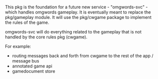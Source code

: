 This pkg is the foundation for a future new service - "omgwords-svc" - which handles omgwords gameplay. It is eventually meant to replace the pkg/gameplay module. It will use the pkg/cwgame package to implement the rules of the game.

omgwords-svc will do everything related to the gameplay that is not handled by the core rules pkg (cwgame).

For example:

- routing messages back and forth from cwgame to the rest of the app / message bus
- annotated game api
- gamedocument store